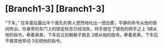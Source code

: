 # [Branch1-3] [Branch1-3]
“下车。”
在车窗后露出半个面孔的男人悠然地吐出一团白雾，平静的命令从他的唇间传出，你身旁的车门上的锁定标志已经消失，将手放在了银色的把手之上
1顺从他的指令。牵着弟弟，下车后立刻朝巷子跑去
2顺从他的指令。牵着弟弟，下车后不做其他举动
3无视他的指令。